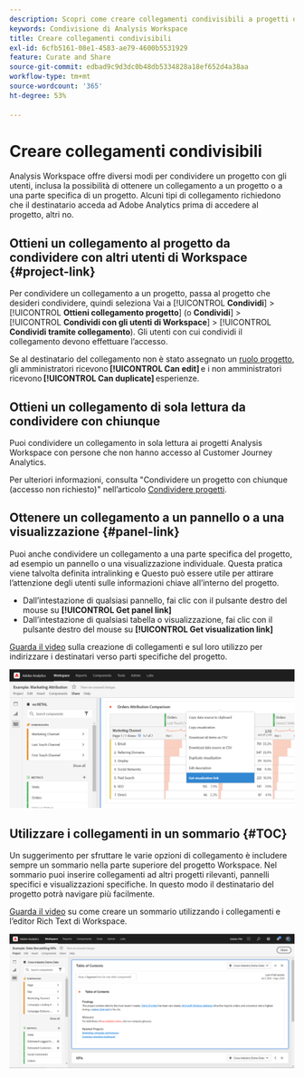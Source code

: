 ```yaml
---
description: Scopri come creare collegamenti condivisibili a progetti o visualizzazioni
keywords: Condivisione di Analysis Workspace
title: Creare collegamenti condivisibili
exl-id: 6cfb5161-08e1-4583-ae79-4600b5531929
feature: Curate and Share
source-git-commit: edbad9c9d3dc0b48db5334828a18ef652d4a38aa
workflow-type: tm+mt
source-wordcount: '365'
ht-degree: 53%

---
```


# Creare collegamenti condivisibili

Analysis Workspace offre diversi modi per condividere un progetto con gli utenti, inclusa la possibilità di ottenere un collegamento a un progetto o a una parte specifica di un progetto. Alcuni tipi di collegamento richiedono che il destinatario acceda ad Adobe Analytics prima di accedere al progetto, altri no.

## Ottieni un collegamento al progetto da condividere con altri utenti di Workspace {#project-link}

Per condividere un collegamento a un progetto, passa al progetto che desideri condividere, quindi seleziona Vai a [!UICONTROL **Condividi**] > [!UICONTROL **Ottieni collegamento progetto**] (o **Condividi**] > [!UICONTROL **Condividi con gli utenti di Workspace**] > [!UICONTROL **Condividi tramite collegamento**). Gli utenti con cui condividi il collegamento devono effettuare l’accesso.

Se al destinatario del collegamento non è stato assegnato un [ruolo progetto](https://experienceleague.adobe.com/docs/analytics/analyze/analysis-workspace/curate-share/share-projects.html?lang=it), gli amministratori ricevono **[!UICONTROL Can edit]** e i non amministratori ricevono **[!UICONTROL Can duplicate]** esperienze.

## Ottieni un collegamento di sola lettura da condividere con chiunque

Puoi condividere un collegamento in sola lettura ai progetti Analysis Workspace con persone che non hanno accesso al Customer Journey Analytics.

Per ulteriori informazioni, consulta &quot;Condividere un progetto con chiunque (accesso non richiesto)&quot; nell’articolo [Condividere progetti](/help/analysis-workspace/curate-share/share-projects.md).

## Ottenere un collegamento a un pannello o a una visualizzazione {#panel-link}

Puoi anche condividere un collegamento a una parte specifica del progetto, ad esempio un pannello o una visualizzazione individuale. Questa pratica viene talvolta definita intralinking e Questo può essere utile per attirare l’attenzione degli utenti sulle informazioni chiave all’interno del progetto.

* Dall’intestazione di qualsiasi pannello, fai clic con il pulsante destro del mouse su **[!UICONTROL Get panel link]**
* Dall’intestazione di qualsiasi tabella o visualizzazione, fai clic con il pulsante destro del mouse su **[!UICONTROL Get visualization link]**

[Guarda il video](https://experienceleague.adobe.com/docs/analytics-learn/tutorials/analysis-workspace/visualizations/intra-linking-in-analysis-workspace.html?lang=it) sulla creazione di collegamenti e sul loro utilizzo per indirizzare i destinatari verso parti specifiche del progetto.

![](assets/get-viz-link.png)

## Utilizzare i collegamenti in un sommario {#TOC}

Un suggerimento per sfruttare le varie opzioni di collegamento è includere sempre un sommario nella parte superiore del progetto Workspace. Nel sommario puoi inserire collegamenti ad altri progetti rilevanti, pannelli specifici e visualizzazioni specifiche. In questo modo il destinatario del progetto potrà navigare più facilmente.

[Guarda il video](https://experienceleague.adobe.com/docs/analytics-learn/tutorials/analysis-workspace/navigating-workspace-projects/create-a-toc-in-analysis-workspace.html?lang=it) su come creare un sommario utilizzando i collegamenti e l’editor Rich Text di Workspace.

![](assets/toc.png)
